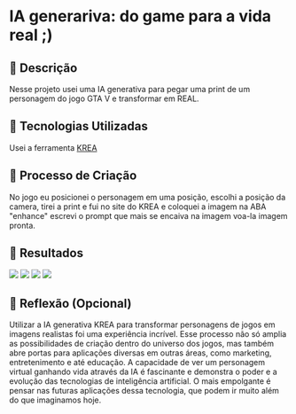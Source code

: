 # IA generariva: do game para a vida real ;)

## 📒 Descrição
Nesse projeto usei uma IA generativa para pegar uma print de um personagem do jogo GTA V e transformar em REAL.

## 🤖 Tecnologias Utilizadas
Usei a ferramenta <a href="https://www.krea.ai/home">KREA</a>

## 🧐 Processo de Criação
No jogo eu posicionei o personagem em uma posição, escolhi a posição da camera, tirei a print e fui no site do KREA e coloquei a imagem na ABA "enhance" escrevi o prompt que mais se encaiva na imagem voa-la imagem pronta.

## 🚀 Resultados
<img src="https://media.discordapp.net/attachments/829867823105835048/1248067951567966289/32134214125151223ewsazfdsfgseser32432.png?ex=66717a9b&is=6670291b&hm=677a946e92a0178fc05f8d07a8b133b67da573c270a9bb42df72c562ec3f3ccb&=&format=webp&quality=lossless&width=388&height=422">
<img src="https://media.discordapp.net/attachments/829867823105835048/1248067980814716949/32134214125151223ewsazfdsfgseser32432-enhanced_1.png?ex=66717aa2&is=66702922&hm=4c9849b183bc509e79e8a16b848a554c249fb5ee92fad425494d72f2c01129ec&=&format=webp&quality=lossless&width=385&height=422">
<img src="https://media.discordapp.net/attachments/829867823105835048/1248068198830440519/3213213213213123123.png?ex=66717ad6&is=66702956&hm=fe064fc4c6420f5c9ca79376916946cc7e6a685d853af567a98a1e37a472b7d8&=&format=webp&quality=lossless&width=279&height=422">
<img src="https://media.discordapp.net/attachments/829867823105835048/1248068264123170977/3213213213213123123-enhanced_1.png?ex=66717ae6&is=66702966&hm=f8317387c90743fc2a5e754b73329417c9b20b151887cfdda61074d79fb95884&=&format=webp&quality=lossless&width=278&height=422">

## 💭 Reflexão (Opcional)
Utilizar a IA generativa KREA para transformar personagens de jogos em imagens realistas foi uma experiência incrível. Esse processo não só amplia as possibilidades de criação dentro do universo dos jogos, mas também abre portas para aplicações diversas em outras áreas, como marketing, entretenimento e até educação. A capacidade de ver um personagem virtual ganhando vida através da IA é fascinante e demonstra o poder e a evolução das tecnologias de inteligência artificial. O mais empolgante é pensar nas futuras aplicações dessa tecnologia, que podem ir muito além do que imaginamos hoje.
